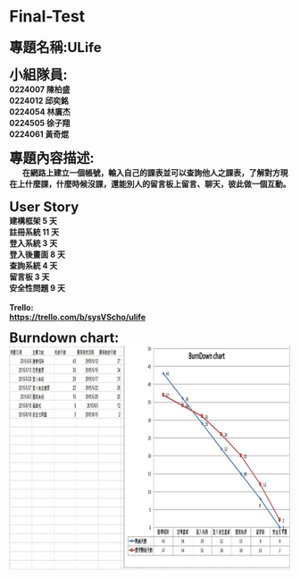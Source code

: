 # Final-Test

<font size = "5"><b>專題名稱:ULife</font>

<font size = "5"><b>小組隊員:</b></font><br>
0224007 陳柏盛<br>
0224012 邱奕銘<br>
0224054 林廣杰<br>
0224505 徐子翔<br>
0224061 黃奇焜<br>


<font size = "5"><b>專題內容描述:</b></font>
<br>
&nbsp;&nbsp;&nbsp;&nbsp;&nbsp;&nbsp;&nbsp;在網路上建立一個帳號，輸入自己的課表並可以查詢他人之課表，了解對方現在上什麼課，什麼時候沒課，還能別人的留言板上留言、聊天，彼此做一個互動。<br><br>
<font size = "5"><b>User Story</b></font><br>
建構框架 5 天<br>
註冊系統 11 天<br>
登入系統 3 天<br>
登入後畫面 8 天<br>
查詢系統 4 天<br>
留言板 3 天<br>
安全性問題 9 天<br>
<br>
<b>Trello:</b><br>
<a href src= "https://trello.com/b/sysVScho/ulife">https://trello.com/b/sysVScho/ulife</a>

<font size = "5"><b>Burndown chart:</b></font><br>
<img src = "/Burndown chart/Burndown chart.jpg" width = 1000 height = 400>

